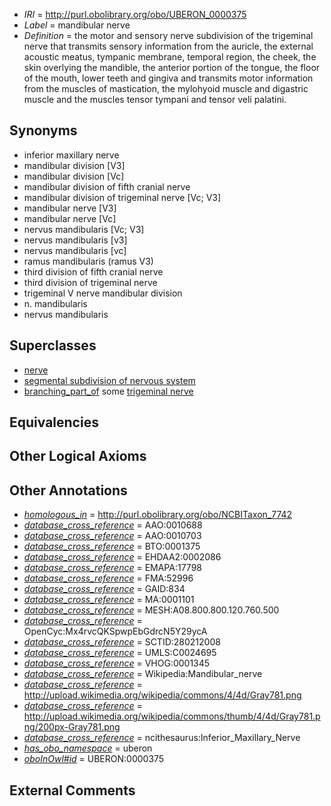  * *IRI* = http://purl.obolibrary.org/obo/UBERON_0000375
 * *Label* = mandibular nerve
 * *Definition* = the motor and sensory nerve subdivision of the trigeminal nerve that transmits sensory information from the auricle, the external acoustic meatus, tympanic membrane, temporal region, the cheek, the skin overlying the mandible, the anterior portion of the tongue, the floor of the mouth, lower teeth and gingiva and transmits motor information from the muscles of mastication, the mylohyoid muscle and digastric muscle and the muscles tensor tympani and tensor veli palatini.

## Synonyms

 * inferior maxillary nerve
 * mandibular division [V3]
 * mandibular division [Vc]
 * mandibular division of fifth cranial nerve
 * mandibular division of trigeminal nerve [Vc; V3]
 * mandibular nerve [V3]
 * mandibular nerve [Vc]
 * nervus mandibularis [Vc; V3]
 * nervus mandibularis [v3]
 * nervus mandibularis [vc]
 * ramus mandibularis (ramus V3)
 * third division of fifth cranial nerve
 * third division of trigeminal nerve
 * trigeminal V nerve mandibular division
 * n. mandibularis
 * nervus mandibularis

## Superclasses

 * [nerve](../../UBERON/21/UBERON_0001021.md)
 * [segmental subdivision of nervous system](../../UBERON/32/UBERON_0004732.md)
 * [branching_part_of](../../RO/80/RO_0002380.md) some [trigeminal nerve](../../UBERON/45/UBERON_0001645.md)

## Equivalencies


## Other Logical Axioms


## Other Annotations

 * *[homologous_in](../../core#homologous/in/core#homologous_in.md)* = http://purl.obolibrary.org/obo/NCBITaxon_7742
 * *[database_cross_reference](../../ef/oboInOwl#hasDbXref.md)* = AAO:0010688
 * *[database_cross_reference](../../ef/oboInOwl#hasDbXref.md)* = AAO:0010703
 * *[database_cross_reference](../../ef/oboInOwl#hasDbXref.md)* = BTO:0001375
 * *[database_cross_reference](../../ef/oboInOwl#hasDbXref.md)* = EHDAA2:0002086
 * *[database_cross_reference](../../ef/oboInOwl#hasDbXref.md)* = EMAPA:17798
 * *[database_cross_reference](../../ef/oboInOwl#hasDbXref.md)* = FMA:52996
 * *[database_cross_reference](../../ef/oboInOwl#hasDbXref.md)* = GAID:834
 * *[database_cross_reference](../../ef/oboInOwl#hasDbXref.md)* = MA:0001101
 * *[database_cross_reference](../../ef/oboInOwl#hasDbXref.md)* = MESH:A08.800.800.120.760.500
 * *[database_cross_reference](../../ef/oboInOwl#hasDbXref.md)* = OpenCyc:Mx4rvcQKSpwpEbGdrcN5Y29ycA
 * *[database_cross_reference](../../ef/oboInOwl#hasDbXref.md)* = SCTID:280212008
 * *[database_cross_reference](../../ef/oboInOwl#hasDbXref.md)* = UMLS:C0024695
 * *[database_cross_reference](../../ef/oboInOwl#hasDbXref.md)* = VHOG:0001345
 * *[database_cross_reference](../../ef/oboInOwl#hasDbXref.md)* = Wikipedia:Mandibular_nerve
 * *[database_cross_reference](../../ef/oboInOwl#hasDbXref.md)* = http://upload.wikimedia.org/wikipedia/commons/4/4d/Gray781.png
 * *[database_cross_reference](../../ef/oboInOwl#hasDbXref.md)* = http://upload.wikimedia.org/wikipedia/commons/thumb/4/4d/Gray781.png/200px-Gray781.png
 * *[database_cross_reference](../../ef/oboInOwl#hasDbXref.md)* = ncithesaurus:Inferior_Maxillary_Nerve
 * *[has_obo_namespace](../../ce/oboInOwl#hasOBONamespace.md)* = uberon
 * *[oboInOwl#id](../../id/oboInOwl#id.md)* = UBERON:0000375

## External Comments

